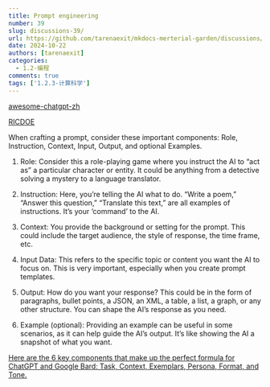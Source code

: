 ```yaml
---
title: Prompt engineering
number: 39
slug: discussions-39/
url: https://github.com/tarenaexit/mkdocs-merterial-garden/discussions/39
date: 2024-10-22
authors: [tarenaexit]
categories: 
  - 1.2-编程
comments: true
tags: ['1.2.3-计算科学']
---
```


[awesome-chatgpt-zh](https://github.com/EmbraceAGI/awesome-chatgpt-zh)

[RICDOE](https://learnwithhasan.com/create-prompts/)

When crafting a prompt, consider these important components: Role, Instruction, Context, Input, Output, and optional Examples.

1. Role: Consider this a role-playing game where you instruct the AI to “act as” a particular character or entity. It could be anything from a detective solving a mystery to a language translator.

2. Instruction: Here, you’re telling the AI what to do. “Write a poem,” “Answer this question,” “Translate this text,” are all examples of instructions. It’s your ‘command’ to the AI.

3. Context: You provide the background or setting for the prompt. This could include the target audience, the style of response, the time frame, etc.

4. Input Data: This refers to the specific topic or content you want the AI to focus on. This is very important, especially when you create prompt templates.

5. Output: How do you want your response? This could be in the form of paragraphs, bullet points, a JSON, an XML, a table, a list, a graph, or any other structure. You can shape the AI’s response as you need.

6. Example (optional): Providing an example can be useful in some scenarios, as it can help guide the AI’s output. It’s like showing the AI a snapshot of what you want.

[Here are the 6 key components that make up the perfect formula for ChatGPT and Google Bard: Task, Context, Exemplars, Persona, Format, and Tone.](https://youtu.be/jC4v5AS4RIM)